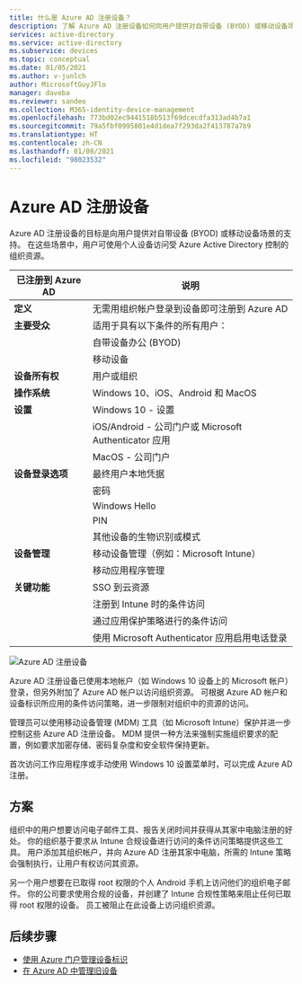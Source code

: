 ```yaml
---
title: 什么是 Azure AD 注册设备？
description: 了解 Azure AD 注册设备如何向用户提供对自带设备 (BYOD) 或移动设备场景的支持。
services: active-directory
ms.service: active-directory
ms.subservice: devices
ms.topic: conceptual
ms.date: 01/05/2021
ms.author: v-junlch
author: MicrosoftGuyJFlo
manager: daveba
ms.reviewer: sandeo
ms.collection: M365-identity-device-management
ms.openlocfilehash: 773bd02ec9441518b513f69dcecdfa313ad4b7a1
ms.sourcegitcommit: 79a5fbf0995801e4d1dea7f293da2f413787a7b9
ms.translationtype: HT
ms.contentlocale: zh-CN
ms.lasthandoff: 01/08/2021
ms.locfileid: "98023532"
---
```

# <a name="azure-ad-registered-devices"></a>Azure AD 注册设备

Azure AD 注册设备的目标是向用户提供对自带设备 (BYOD) 或移动设备场景的支持。 在这些场景中，用户可使用个人设备访问受 Azure Active Directory 控制的组织资源。

| 已注册到 Azure AD | 说明 |
| --- | --- |
| **定义** | 无需用组织帐户登录到设备即可注册到 Azure AD |
| **主要受众** | 适用于具有以下条件的所有用户： |
|   | 自带设备办公 (BYOD) |
|   | 移动设备 |
| **设备所有权** | 用户或组织 |
| **操作系统** | Windows 10、iOS、Android 和 MacOS |
| **设置** | Windows 10 - 设置 |
|   | iOS/Android - 公司门户或 Microsoft Authenticator 应用 |
|   | MacOS - 公司门户 |
| **设备登录选项** | 最终用户本地凭据 |
|   | 密码 |
|   | Windows Hello |
|   | PIN |
|   | 其他设备的生物识别或模式 |
| **设备管理** | 移动设备管理（例如：Microsoft Intune） |
|   | 移动应用程序管理 |
| **关键功能** | SSO 到云资源 |
|   | 注册到 Intune 时的条件访问 |
|   | 通过应用保护策略进行的条件访问 |
|   | 使用 Microsoft Authenticator 应用启用电话登录 |

![Azure AD 注册设备](./media/concept-azure-ad-register/azure-ad-registered-device.png)

Azure AD 注册设备已使用本地帐户（如 Windows 10 设备上的 Microsoft 帐户）登录，但另外附加了 Azure AD 帐户以访问组织资源。 可根据 Azure AD 帐户和设备标识所应用的条件访问策略，进一步限制对组织中的资源的访问。

管理员可以使用移动设备管理 (MDM) 工具（如 Microsoft Intune）保护并进一步控制这些 Azure AD 注册设备。 MDM 提供一种方法来强制实施组织要求的配置，例如要求加密存储、密码复杂度和安全软件保持更新。 

首次访问工作应用程序或手动使用 Windows 10 设置菜单时，可以完成 Azure AD 注册。 

## <a name="scenarios"></a>方案

组织中的用户想要访问电子邮件工具、报告关闭时间并获得从其家中电脑注册的好处。 你的组织基于要求从 Intune 合规设备进行访问的条件访问策略提供这些工具。 用户添加其组织帐户，并向 Azure AD 注册其家中电脑，所需的 Intune 策略会强制执行，让用户有权访问其资源。

另一个用户想要在已取得 root 权限的个人 Android 手机上访问他们的组织电子邮件。 你的公司要求使用合规的设备，并创建了 Intune 合规性策略来阻止任何已取得 root 权限的设备。 员工被阻止在此设备上访问组织资源。

## <a name="next-steps"></a>后续步骤

- [使用 Azure 门户管理设备标识](device-management-azure-portal.md)
- [在 Azure AD 中管理旧设备](manage-stale-devices.md)

